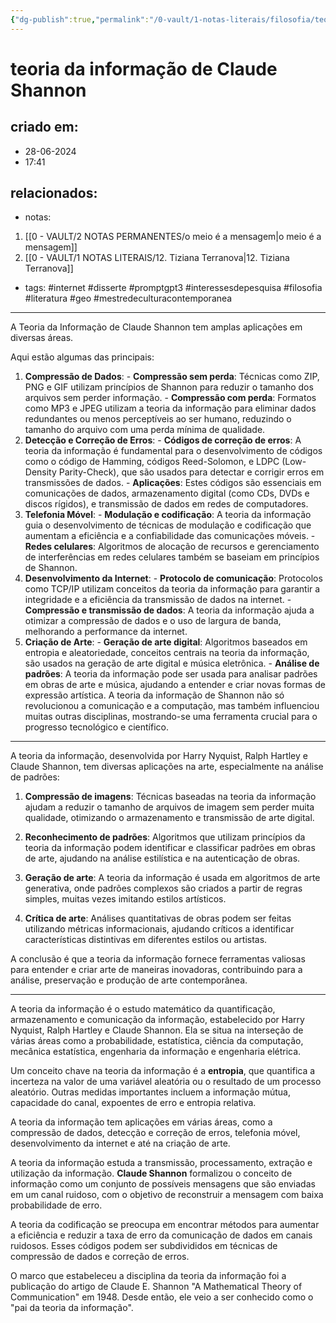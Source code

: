 ```yaml
---
{"dg-publish":true,"permalink":"/0-vault/1-notas-literais/filosofia/teoria-da-informacao-de-claude-shannon/","tags":["internet","disserte","promptgpt3","interessesdepesquisa","filosofia","literatura","geo","mestredeculturacontemporanea"],"dgHomeLink":true,"dgShowLocalGraph":true,"dgShowFileTree":true,"dgEnableSearch":true}
---
```


# teoria da informação de Claude Shannon

## criado em: 
- 28-06-2024
- 17:41
## relacionados:
- notas:
1. [[0 - VAULT/2 NOTAS PERMANENTES/o meio é a mensagem\|o meio é a mensagem]]
2. [[0 - VAULT/1 NOTAS LITERAIS/12. Tiziana Terranova\|12. Tiziana Terranova]]
- tags: #internet #disserte #promptgpt3 #interessesdepesquisa #filosofia #literatura #geo #mestredeculturacontemporanea
---
A Teoria da Informação de Claude Shannon tem amplas aplicações em diversas áreas. 

Aqui estão algumas das principais: 
1. **Compressão de Dados**: - **Compressão sem perda**: Técnicas como ZIP, PNG e GIF utilizam princípios de Shannon para reduzir o tamanho dos arquivos sem perder informação. - **Compressão com perda**: Formatos como MP3 e JPEG utilizam a teoria da informação para eliminar dados redundantes ou menos perceptíveis ao ser humano, reduzindo o tamanho do arquivo com uma perda mínima de qualidade. 
2. **Detecção e Correção de Erros**: - **Códigos de correção de erros**: A teoria da informação é fundamental para o desenvolvimento de códigos como o código de Hamming, códigos Reed-Solomon, e LDPC (Low-Density Parity-Check), que são usados para detectar e corrigir erros em transmissões de dados. - **Aplicações**: Estes códigos são essenciais em comunicações de dados, armazenamento digital (como CDs, DVDs e discos rígidos), e transmissão de dados em redes de computadores. 
3. **Telefonia Móvel**: - **Modulação e codificação**: A teoria da informação guia o desenvolvimento de técnicas de modulação e codificação que aumentam a eficiência e a confiabilidade das comunicações móveis. - **Redes celulares**: Algoritmos de alocação de recursos e gerenciamento de interferências em redes celulares também se baseiam em princípios de Shannon. 
4. **Desenvolvimento da Internet**: - **Protocolo de comunicação**: Protocolos como TCP/IP utilizam conceitos da teoria da informação para garantir a integridade e a eficiência da transmissão de dados na internet. - **Compressão e transmissão de dados**: A teoria da informação ajuda a otimizar a compressão de dados e o uso de largura de banda, melhorando a performance da internet. 
5. **Criação de Arte**: - **Geração de arte digital**: Algoritmos baseados em entropia e aleatoriedade, conceitos centrais na teoria da informação, são usados na geração de arte digital e música eletrônica. - **Análise de padrões**: A teoria da informação pode ser usada para analisar padrões em obras de arte e música, ajudando a entender e criar novas formas de expressão artística. A teoria da informação de Shannon não só revolucionou a comunicação e a computação, mas também influenciou muitas outras disciplinas, mostrando-se uma ferramenta crucial para o progresso tecnológico e científico.


---


A teoria da informação, desenvolvida por Harry Nyquist, Ralph Hartley e Claude Shannon, tem diversas aplicações na arte, especialmente na análise de padrões:

1. **Compressão de imagens**: Técnicas baseadas na teoria da informação ajudam a reduzir o tamanho de arquivos de imagem sem perder muita qualidade, otimizando o armazenamento e transmissão de arte digital.

2. **Reconhecimento de padrões**: Algoritmos que utilizam princípios da teoria da informação podem identificar e classificar padrões em obras de arte, ajudando na análise estilística e na autenticação de obras.

3. **Geração de arte**: A teoria da informação é usada em algoritmos de arte generativa, onde padrões complexos são criados a partir de regras simples, muitas vezes imitando estilos artísticos.

4. **Crítica de arte**: Análises quantitativas de obras podem ser feitas utilizando métricas informacionais, ajudando críticos a identificar características distintivas em diferentes estilos ou artistas.

A conclusão é que a teoria da informação fornece ferramentas valiosas para entender e criar arte de maneiras inovadoras, contribuindo para a análise, preservação e produção de arte contemporânea.

---

A teoria da informação é o estudo matemático da quantificação, armazenamento e comunicação da informação, estabelecido por Harry Nyquist, Ralph Hartley e Claude Shannon. Ela se situa na interseção de várias áreas como a probabilidade, estatística, ciência da computação, mecânica estatística, engenharia da informação e engenharia elétrica.

Um conceito chave na teoria da informação é a **entropia**, que quantifica a incerteza na valor de uma variável aleatória ou o resultado de um processo aleatório. Outras medidas importantes incluem a informação mútua, capacidade do canal, expoentes de erro e entropia relativa.

A teoria da informação tem aplicações em várias áreas, como a compressão de dados, detecção e correção de erros, telefonia móvel, desenvolvimento da internet e até na criação de arte.

A teoria da informação estuda a transmissão, processamento, extração e utilização da informação. **Claude Shannon** formalizou o conceito de informação como um conjunto de possíveis mensagens que são enviadas em um canal ruidoso, com o objetivo de reconstruir a mensagem com baixa probabilidade de erro.

A teoria da codificação se preocupa em encontrar métodos para aumentar a eficiência e reduzir a taxa de erro da comunicação de dados em canais ruidosos. Esses códigos podem ser subdivididos em técnicas de compressão de dados e correção de erros.

O marco que estabeleceu a disciplina da teoria da informação foi a publicação do artigo de Claude E. Shannon "A Mathematical Theory of Communication" em 1948. Desde então, ele veio a ser conhecido como o "pai da teoria da informação".
